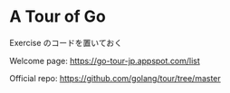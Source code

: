 # A Tour of Go

Exercise のコードを置いておく

Welcome page: https://go-tour-jp.appspot.com/list

Official repo: https://github.com/golang/tour/tree/master
